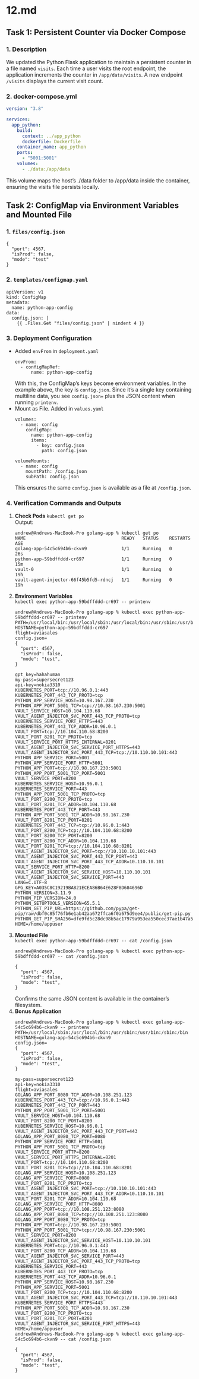 # 12.md

## Task 1: Persistent Counter via Docker Compose

### 1. Description
We updated the Python Flask application to maintain a persistent counter in a file named `visits`. Each time a user visits the root endpoint, the application increments the counter in `/app/data/visits`. A new endpoint `/visits` displays the current visit count.

### 2. docker-compose.yml

```yaml
version: "3.8"

services:
  app_python:
    build:
      context: ../app_python
      dockerfile: Dockerfile
    container_name: app_python
    ports:
      - "5001:5001"
    volumes:
      - ./data:/app/data
```
This volume maps the host’s ./data folder to /app/data inside the container, ensuring the visits file persists locally.

## Task 2: ConfigMap via Environment Variables and Mounted File
### 1. `files/config.json`
```
{
  "port": 4567,
  "isProd": false,
  "mode": "test"
}
```
### 2. `templates/configmap.yaml`
```
apiVersion: v1
kind: ConfigMap
metadata:
  name: python-app-config
data:
  config.json: |
    {{ .Files.Get "files/config.json" | nindent 4 }}
```
### 3. Deployment Configuration
- Added `envFrom` in `deployment.yaml`
  ```
  envFrom:
    - configMapRef:
        name: python-app-config
  ```
  With this, the ConfigMap’s keys become environment variables. In the example above, the key is `config.json`. Since it’s a single key containing multiline data, you see `config.json=` plus the JSON content when running `printenv`.
- Mount as File. Added in `values.yaml`
    ```
    volumes:
      - name: config
        configMap:
          name: python-app-config
          items:
            - key: config.json
              path: config.json
    
    volumeMounts:
      - name: config
        mountPath: /config.json
        subPath: config.json
    ```
  This ensures the same `config.json` is available as a file at `/config.json`.
### 4. Verification Commands and Outputs
1. **Check Pods**
   `kubectl get po`  
   Output:
    ```
    andrew@Andrews-MacBook-Pro golang-app % kubectl get po
    NAME                                    READY   STATUS    RESTARTS   AGE
    golang-app-54c5c694b6-ckvn9             1/1     Running   0          26s
    python-app-59bdffddd-cr697              1/1     Running   0          15m
    vault-0                                 1/1     Running   0          19h
    vault-agent-injector-66f45b5fd5-rdncj   1/1     Running   0          19h
    ```
2. **Environment Variables**  
    `kubectl exec python-app-59bdffddd-cr697 -- printenv`
    ```
    andrew@Andrews-MacBook-Pro golang-app % kubectl exec python-app-59bdffddd-cr697 -- printenv
    PATH=/usr/local/bin:/usr/local/sbin:/usr/local/bin:/usr/sbin:/usr/bin:/sbin:/bin
    HOSTNAME=python-app-59bdffddd-cr697
    flight=aviasales
    config.json=
    {
      "port": 4567,
      "isProd": false,
      "mode": "test",
    }
    
    gpt_key=hahahuman
    my-pass=supersecret123
    api-key=nokia3310
    KUBERNETES_PORT=tcp://10.96.0.1:443
    KUBERNETES_PORT_443_TCP_PROTO=tcp
    PYTHON_APP_SERVICE_HOST=10.98.167.230
    PYTHON_APP_PORT_5001_TCP=tcp://10.98.167.230:5001
    VAULT_SERVICE_HOST=10.104.110.68
    VAULT_AGENT_INJECTOR_SVC_PORT_443_TCP_PROTO=tcp
    KUBERNETES_SERVICE_PORT_HTTPS=443
    KUBERNETES_PORT_443_TCP_ADDR=10.96.0.1
    VAULT_PORT=tcp://10.104.110.68:8200
    VAULT_PORT_8201_TCP_PROTO=tcp
    VAULT_SERVICE_PORT_HTTPS_INTERNAL=8201
    VAULT_AGENT_INJECTOR_SVC_SERVICE_PORT_HTTPS=443
    VAULT_AGENT_INJECTOR_SVC_PORT_443_TCP=tcp://10.110.10.101:443
    PYTHON_APP_SERVICE_PORT=5001
    PYTHON_APP_SERVICE_PORT_HTTP=5001
    PYTHON_APP_PORT=tcp://10.98.167.230:5001
    PYTHON_APP_PORT_5001_TCP_PORT=5001
    VAULT_SERVICE_PORT=8200
    KUBERNETES_SERVICE_HOST=10.96.0.1
    KUBERNETES_SERVICE_PORT=443
    PYTHON_APP_PORT_5001_TCP_PROTO=tcp
    VAULT_PORT_8200_TCP_PROTO=tcp
    VAULT_PORT_8201_TCP_ADDR=10.104.110.68
    KUBERNETES_PORT_443_TCP_PORT=443
    PYTHON_APP_PORT_5001_TCP_ADDR=10.98.167.230
    VAULT_PORT_8201_TCP_PORT=8201
    KUBERNETES_PORT_443_TCP=tcp://10.96.0.1:443
    VAULT_PORT_8200_TCP=tcp://10.104.110.68:8200
    VAULT_PORT_8200_TCP_PORT=8200
    VAULT_PORT_8200_TCP_ADDR=10.104.110.68
    VAULT_PORT_8201_TCP=tcp://10.104.110.68:8201
    VAULT_AGENT_INJECTOR_SVC_PORT=tcp://10.110.10.101:443
    VAULT_AGENT_INJECTOR_SVC_PORT_443_TCP_PORT=443
    VAULT_AGENT_INJECTOR_SVC_PORT_443_TCP_ADDR=10.110.10.101
    VAULT_SERVICE_PORT_HTTP=8200
    VAULT_AGENT_INJECTOR_SVC_SERVICE_HOST=10.110.10.101
    VAULT_AGENT_INJECTOR_SVC_SERVICE_PORT=443
    LANG=C.UTF-8
    GPG_KEY=A035C8C19219BA821ECEA86B64E628F8D684696D
    PYTHON_VERSION=3.11.9
    PYTHON_PIP_VERSION=24.0
    PYTHON_SETUPTOOLS_VERSION=65.5.1
    PYTHON_GET_PIP_URL=https://github.com/pypa/get-pip/raw/dbf0c85f76fb6e1ab42aa672ffca6f0a675d9ee4/public/get-pip.py
    PYTHON_GET_PIP_SHA256=dfe9fd5c28dc98b5ac17979a953ea550cec37ae1b47a5116007395bfacff2ab9
    HOME=/home/appuser
    ```
3. **Mounted File**  
   `kubectl exec python-app-59bdffddd-cr697 -- cat /config.json`
    ```
    andrew@Andrews-MacBook-Pro golang-app % kubectl exec python-app-59bdffddd-cr697 -- cat /config.json
    
    {
      "port": 4567,
      "isProd": false,
      "mode": "test",
    }
    ```
   Confirms the same JSON content is available in the container’s filesystem.
4. **Bonus Application**
    ```
    andrew@Andrews-MacBook-Pro golang-app % kubectl exec golang-app-54c5c694b6-ckvn9 -- printenv
    PATH=/usr/local/sbin:/usr/local/bin:/usr/sbin:/usr/bin:/sbin:/bin
    HOSTNAME=golang-app-54c5c694b6-ckvn9
    config.json=
    {
      "port": 4567,
      "isProd": false,
      "mode": "test",
    }
    
    my-pass=supersecret123
    api-key=nokia3310
    flight=aviasales
    GOLANG_APP_PORT_8080_TCP_ADDR=10.108.251.123
    KUBERNETES_PORT_443_TCP=tcp://10.96.0.1:443
    KUBERNETES_PORT_443_TCP_PORT=443
    PYTHON_APP_PORT_5001_TCP_PORT=5001
    VAULT_SERVICE_HOST=10.104.110.68
    VAULT_PORT_8200_TCP_PORT=8200
    KUBERNETES_SERVICE_HOST=10.96.0.1
    VAULT_AGENT_INJECTOR_SVC_PORT_443_TCP_PORT=443
    GOLANG_APP_PORT_8080_TCP_PORT=8080
    PYTHON_APP_SERVICE_PORT_HTTP=5001
    PYTHON_APP_PORT_5001_TCP_PROTO=tcp
    VAULT_SERVICE_PORT_HTTP=8200
    VAULT_SERVICE_PORT_HTTPS_INTERNAL=8201
    VAULT_PORT=tcp://10.104.110.68:8200
    VAULT_PORT_8201_TCP=tcp://10.104.110.68:8201
    GOLANG_APP_SERVICE_HOST=10.108.251.123
    GOLANG_APP_SERVICE_PORT=8080
    VAULT_PORT_8201_TCP_PROTO=tcp
    VAULT_AGENT_INJECTOR_SVC_PORT=tcp://10.110.10.101:443
    VAULT_AGENT_INJECTOR_SVC_PORT_443_TCP_ADDR=10.110.10.101
    VAULT_PORT_8201_TCP_ADDR=10.104.110.68
    GOLANG_APP_SERVICE_PORT_HTTP=8080
    GOLANG_APP_PORT=tcp://10.108.251.123:8080
    GOLANG_APP_PORT_8080_TCP=tcp://10.108.251.123:8080
    GOLANG_APP_PORT_8080_TCP_PROTO=tcp
    PYTHON_APP_PORT=tcp://10.98.167.230:5001
    PYTHON_APP_PORT_5001_TCP=tcp://10.98.167.230:5001
    VAULT_SERVICE_PORT=8200
    VAULT_AGENT_INJECTOR_SVC_SERVICE_HOST=10.110.10.101
    KUBERNETES_PORT=tcp://10.96.0.1:443
    VAULT_PORT_8200_TCP_ADDR=10.104.110.68
    VAULT_AGENT_INJECTOR_SVC_SERVICE_PORT=443
    VAULT_AGENT_INJECTOR_SVC_PORT_443_TCP_PROTO=tcp
    KUBERNETES_SERVICE_PORT=443
    KUBERNETES_PORT_443_TCP_PROTO=tcp
    KUBERNETES_PORT_443_TCP_ADDR=10.96.0.1
    PYTHON_APP_SERVICE_HOST=10.98.167.230
    PYTHON_APP_SERVICE_PORT=5001
    VAULT_PORT_8200_TCP=tcp://10.104.110.68:8200
    VAULT_AGENT_INJECTOR_SVC_PORT_443_TCP=tcp://10.110.10.101:443
    KUBERNETES_SERVICE_PORT_HTTPS=443
    PYTHON_APP_PORT_5001_TCP_ADDR=10.98.167.230
    VAULT_PORT_8200_TCP_PROTO=tcp
    VAULT_PORT_8201_TCP_PORT=8201
    VAULT_AGENT_INJECTOR_SVC_SERVICE_PORT_HTTPS=443
    HOME=/home/appuser
    andrew@Andrews-MacBook-Pro golang-app % kubectl exec golang-app-54c5c694b6-ckvn9 -- cat /config.json
    
    {
      "port": 4567,
      "isProd": false,
      "mode": "test",
    }
    ```
   
